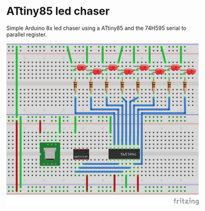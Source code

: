 # ATtiny85 led chaser

Simple Arduino 8x led chaser using a ATtiny85 and the 74H595 serial to parallel register.

![Fritzing circuit](fritzing/diagram.jpg)




